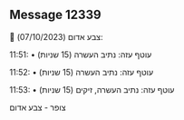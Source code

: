 ## Message 12339

🔴 צבע אדום (07/10/2023):

11:51:
• עוטף עזה: נתיב העשרה (15 שניות)

11:52:
• עוטף עזה: נתיב העשרה (15 שניות)

11:53:
• עוטף עזה: נתיב העשרה, זיקים (15 שניות)

צופר - צבע אדום

